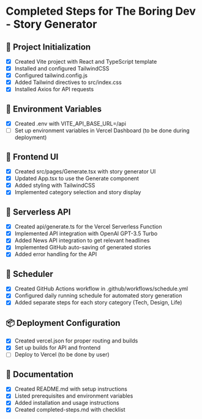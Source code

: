 # Completed Steps for The Boring Dev - Story Generator

## 🚀 Project Initialization

- [x] Created Vite project with React and TypeScript template
- [x] Installed and configured TailwindCSS
- [x] Configured tailwind.config.js
- [x] Added Tailwind directives to src/index.css
- [x] Installed Axios for API requests

## 🔐 Environment Variables

- [x] Created .env with VITE_API_BASE_URL=/api
- [ ] Set up environment variables in Vercel Dashboard (to be done during deployment)

## 🧠 Frontend UI

- [x] Created src/pages/Generate.tsx with story generator UI
- [x] Updated App.tsx to use the Generate component
- [x] Added styling with TailwindCSS
- [x] Implemented category selection and story display

## 🧩 Serverless API

- [x] Created api/generate.ts for the Vercel Serverless Function
- [x] Implemented API integration with OpenAI GPT-3.5 Turbo
- [x] Added News API integration to get relevant headlines
- [x] Implemented GitHub auto-saving of generated stories
- [x] Added error handling for the API

## 📆 Scheduler

- [x] Created GitHub Actions workflow in .github/workflows/schedule.yml
- [x] Configured daily running schedule for automated story generation
- [x] Added separate steps for each story category (Tech, Design, Life)

## 📦 Deployment Configuration

- [x] Created vercel.json for proper routing and builds
- [x] Set up builds for API and frontend
- [ ] Deploy to Vercel (to be done by user)

## 📝 Documentation

- [x] Created README.md with setup instructions
- [x] Listed prerequisites and environment variables
- [x] Added installation and usage instructions
- [x] Created completed-steps.md with checklist 
